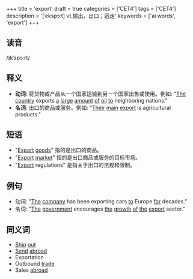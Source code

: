 +++
title = 'export'
draft = true
categories = ['CET4']
tags = ['CET4']
description = '[ˈekspɔːt] vt.输出，出口；运走'
keywords = ['ai words', 'export']
+++

## 读音
/ɪkˈspɔːrt/

## 释义
- **动词**: 将货物或产品从一个国家运输到另一个国家出售或使用。例如: "[The](/zh/post/the/) [country](/zh/post/country/) exports [a](/zh/post/a/) [large](/zh/post/large/) [amount](/zh/post/amount/) [of](/zh/post/of/) [oil](/zh/post/oil/) [to](/zh/post/to/) neighboring nations."
- **名词**: 出口的商品或服务。例如: "[Their](/zh/post/their/) [main](/zh/post/main/) [export](/zh/post/export/) is agricultural products."

## 短语
- "[Export](/zh/post/export/) [goods](/zh/post/goods/)" 指的是出口的商品。
- "[Export](/zh/post/export/) [market](/zh/post/market/)" 指的是出口商品或服务的目标市场。
- "[Export](/zh/post/export/) regulations" 是指关于出口的法规和限制。

## 例句
- 动词: "[The](/zh/post/the/) [company](/zh/post/company/) has been exporting cars [to](/zh/post/to/) Europe [for](/zh/post/for/) decades."
- 名词: "[The](/zh/post/the/) [government](/zh/post/government/) encourages [the](/zh/post/the/) [growth](/zh/post/growth/) [of](/zh/post/of/) [the](/zh/post/the/) [export](/zh/post/export/) sector."

## 同义词
- [Ship](/zh/post/ship/) [out](/zh/post/out/)
- [Send](/zh/post/send/) [abroad](/zh/post/abroad/)
- Exportation
- Outbound [trade](/zh/post/trade/)
- Sales [abroad](/zh/post/abroad/)
